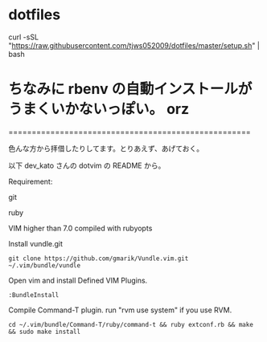 dotfiles
========

curl -sSL "https://raw.githubusercontent.com/tjws052009/dotfiles/master/setup.sh" | bash

# ちなみに rbenv の自動インストールがうまくいかないっぽい。 orz

====================================================

色んな方から拝借したりしてます。とりあえず、あげておく。

以下 dev_kato さんの dotvim の README から。

Requirement:


git

ruby

VIM higher than 7.0 compiled with rubyopts


Install vundle.git 

`git clone https://github.com/gmarik/Vundle.vim.git ~/.vim/bundle/vundle`

Open vim and install Defined VIM Plugins. 

`:BundleInstall`

Compile Command-T plugin. run "rvm use system" if you use RVM. 

`cd ~/.vim/bundle/Command-T/ruby/command-t && ruby extconf.rb && make && sudo make install`
